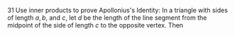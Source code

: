 31 Use inner products to prove Apollonius's Identity: In a triangle with sides of length $a, b$, and $c$, let $d$ be the length of the line segment from the midpoint of the side of length $c$ to the opposite vertex. Then